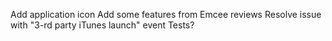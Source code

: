 Add application icon
Add some features from Emcee reviews
Resolve issue  with "3-rd party iTunes launch" event
Tests?
